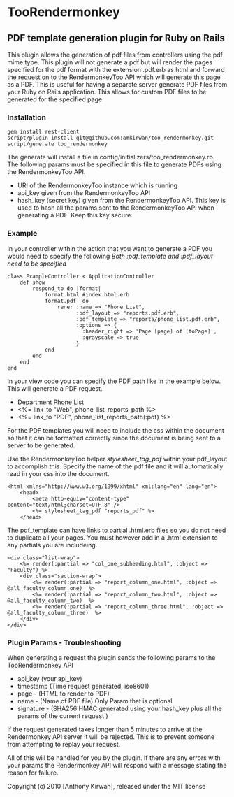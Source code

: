 # TooRendermonkey

## PDF template generation plugin for Ruby on Rails

This plugin allows the generation of pdf files from controllers using the pdf mime type. This plugin will not generate a pdf but will render the pages specified for the pdf format with the extension .pdf.erb as html and forward the request on to the RendermonkeyToo API which will generate this page as a PDF. This is useful for having a separate server generate PDF files from your Ruby on Rails application. This allows for custom PDF files to be generated for the specified page.

### Installation
	gem install rest-client
    script/plugin install git@github.com:amkirwan/too_rendermonkey.git
	script/generate too_rendermonkey

The generate will install a file in config/initializers/too_rendermonkey.rb. The following params must be specified in this file to generate PDFs using the RendermonkeyToo API.

* URI of the RendermonkeyToo instance which is running
* api_key given from the RendermonkeyToo API
* hash_key (secret key) given from the RendermonkeyToo API. This key is used to hash all the params sent to the RendermonkeyToo API when generating a PDF. Keep this key secure. 


### Example

In your controller within the action that you want to generate a PDF you would need to specify the following
*Both :pdf_template and :pdf_layout need to be specified*

    class ExampleController < ApplicationController
        def show
            respond_to do |format|
                format.html #index.html.erb
                format.pdf  do
					rener :name => "Phone List",
						  :pdf_layout => "reports.pdf.erb",
						  :pdf_template => "reports/phone_list.pdf.erb",
						  :options => {
							:header_right => 'Page [page] of [toPage]',
							:grayscale => true
						  }
                end
            end
        end
    end

In your view code you can specify the PDF path like in the example below. This will generate a PDF request.
	<div>
		<ul>
			<li class="reports">Department Phone List</li>
			<li class="reports-type"><%= link_to "Web", phone_list_reports_path %></li>
			<li class="reports-type"><%= link_to "PDF", phone_list_reports_path(:pdf) %></li>
		</ul>
	</div>
	
For the PDF templates you will need to include the css within the document so that it can be formatted correctly since the document is being sent to a server to be generated. 

Use the RendermonkeyToo helper *stylesheet_tag_pdf* within your pdf_layout to accomplish this. Specify the name of the pdf file and it will automatically read in your css into the document.

	<html xmlns="http://www.w3.org/1999/xhtml" xml:lang="en" lang="en">
		<head>
			<meta http-equiv="content-type" content="text/html;charset=UTF-8" />
			<%= stylesheet_tag_pdf "reports_pdf" %>
		</head>
		
The pdf_template can have links to partial .html.erb files so you do not need to duplicate all your pages. You must however add in a .html extension to any partials you are includeing.

	<div class="list-wrap">
		<%= render(:partial => "col_one_subheading.html", :object => "Faculty") %>
		<div class="section-wrap">
			<%= render(:partial => "report_column_one.html", :object => @all_faculty_column_one)  %>
			<%= render(:partial => "report_column_two.html", :object => @all_faculty_column_two)  %>
			<%= render(:partial => "report_column_three.html", :object => @all_faculty_column_three)  %>
		</div>
	</div>
	
### Plugin Params - Troubleshooting

When generating a request the plugin sends the following params to the TooRendermonkey API

* api_key (your api_key)
* timestamp (Time request generated, iso8601)
* page - (HTML to render to PDF)
* name - (Name of PDF file) Only Param that is optional
* signature - (SHA256 HMAC generated using your hash_key plus all the params of the current request )

If the request generated takes longer than 5 minutes to arrive at the Rendermonkey API server it will be rejected. This is to prevent someone from attempting to replay your request.

All of this will be handled for you by the plugin. If there are any errors with your params the Rendermonkey API will respond with a message stating the reason for failure.



Copyright (c) 2010 [Anthony Kirwan], released under the MIT license
